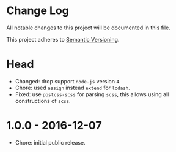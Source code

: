 # Change Log

All notable changes to this project will be documented in this file.

This project adheres to [Semantic Versioning](http://semver.org/).

# Head

- Changed: drop support `node.js` version `4`.
- Chore: used `assign` instead `extend` for `lodash`.
- Fixed: use `postcss-scss` for parsing `scss`, this allows using all constructions of `scss`.

# 1.0.0 - 2016-12-07

- Chore: initial public release.
